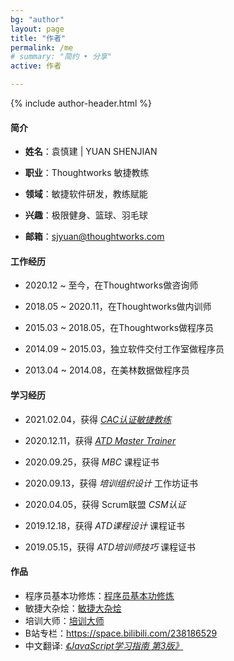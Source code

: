 ```yaml
---
bg: "author"
layout: page
title: "作者"
permalink: /me
# summary: "简约 • 分享"
active: 作者

---
```


{% include author-header.html %}

#### 简介

- **姓名**：袁慎建 \| YUAN SHENJIAN

- **职业**：Thoughtworks 敏捷教练

- **领域**：敏捷软件研发，教练赋能

- **兴趣**：极限健身、篮球、羽毛球

- **邮箱**：sjyuan@thoughtworks.com


#### 工作经历

- 2020.12 ~ 至今，在Thoughtworks做咨询师

- 2018.05 ~ 2020.11，在Thoughtworks做内训师

- 2015.03 ~ 2018.05，在Thoughtworks做程序员

- 2014.09 ~ 2015.03，独立软件交付工作室做程序员

- 2013.04 ~ 2014.08，在美林数据做程序员

#### 学习经历

- 2021.02.04，获得 *[CAC认证敏捷教练](https://cac-file.thoughtworks.cn/ac51460963521766a099.png)*

- 2020.12.11，获得 *[ATD Master Trainer](https://www.youracclaim.com/badges/6de72773-adbd-4c63-a1d7-5a8de6c0e00f)*

- 2020.09.25，获得 *MBC* 课程证书

- 2020.09.13，获得 *培训组织设计* 工作坊证书

- 2020.04.05，获得 Scrum联盟 *CSM认证*

- 2019.12.18，获得 *ATD课程设计* 课程证书

- 2019.05.15，获得 *ATD培训师技巧* 课程证书

#### 作品

- 程序员基本功修炼：[程序员基本功修炼](https://www.yuque.com/yuanshenjian/clean-coder)
- 敏捷大杂烩：[敏捷大杂烩](https://www.yuque.com/yuanshenjian/agile)
- 培训大师：[培训大师](https://www.yuque.com/yuanshenjian/training-master)
- B站专栏：<https://space.bilibili.com/238186529>
- 中文翻译: *[《JavaScript学习指南 第3版》](https://item.jd.com/12123997.html)*
